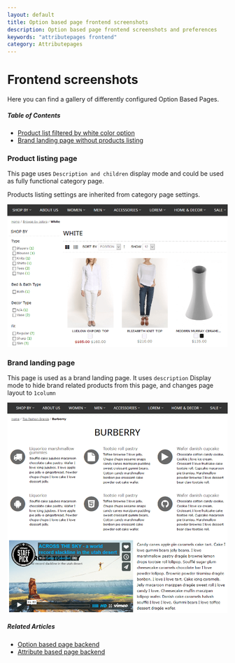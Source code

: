 ```yaml
---
layout: default
title: Option based page frontend screenshots
description: Option based page frontend screenshots and preferences
keywords: "attributepages frontend"
category: Attributepages
---
```


# Frontend screenshots

Here you can find a gallery of differently configured Option Based Pages.

##### Table of Contents
- [Product list filtered by white color option](#product-listing-page)
- [Brand landing page without products listing](#brand-landing-page)

### Product listing page

This page uses `Description and children` display mode and could be used as fully 
functional category page.

Products listing settings are inherited from category page settings.

![Product listing page](/images/attributepages/option-based-page/frontend/white_color.png)

### Brand landing page

This page is used as a brand landing page. It uses `description` Display mode 
to hide brand related products from this page, and changes page layout to `1column`

![Brand landing page](/images/attributepages/option-based-page/frontend/brand_history_page.png)

##### Related Articles
- [Option based page backend](/m1/attributepages/option-based-page/backend/)
- [Attribute based page backend](/m1/attributepages/attribute-based-page/backend/)
